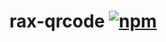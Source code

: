 # rax-qrcode [![npm](https://img.shields.io/npm/v/rax-qrcode.svg)](https://www.npmjs.com/package/rax-qrcode)
